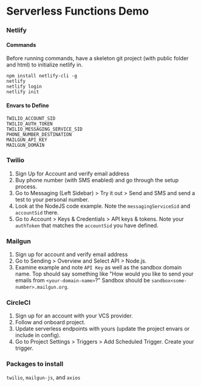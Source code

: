 # Serverless Functions Demo

### Netlify
#### Commands

Before running commands, have a skeleton git project (with public folder and html) to initialize netlify in.

```
npm install netlify-cli -g
netlify
netlify login
netlify init
```

#### Envars to Define
```
TWILIO_ACCOUNT_SID
TWILIO_AUTH_TOKEN
TWILIO_MESSAGING_SERVICE_SID
PHONE_NUMBER_DESTINATION
MAILGUN_API_KEY
MAILGUN_DOMAIN
```

### Twilio
1. Sign Up for Account and verify email address
2. Buy phone number (with SMS enabled) and go through the setup process.
3. Go to Messaging (Left Sidebar) > Try it out > Send and SMS and send a test to your personal number.
4. Look at the NodeJS code example. Note the `messagingServiceSid` and `accountSid` there.
5. Go to Account > Keys & Credentials > API keys & tokens. Note your `authToken` that matches the `accountSid` you have defined.

### Mailgun
1. Sign up for account and verify email address
2. Go to Sending > Overview and Select API > Node.js. 
3. Examine example and note `API Key` as well as the sandbox domain name. Top should say something like "How would you like to send your emails from `<your-domain-name>`?" Sandbox should be `sandbox<some-number>.mailgun.org`.

### CircleCI
1. Sign up for an account with your VCS provider.
2. Follow and onboard project.
3. Update serverless endpoints with yours (update the project envars or include in config).
4. Go to Project Settings > Triggers > Add Scheduled Trigger. Create your trigger.

### Packages to install

`twilio`, `mailgun-js`, and `axios`